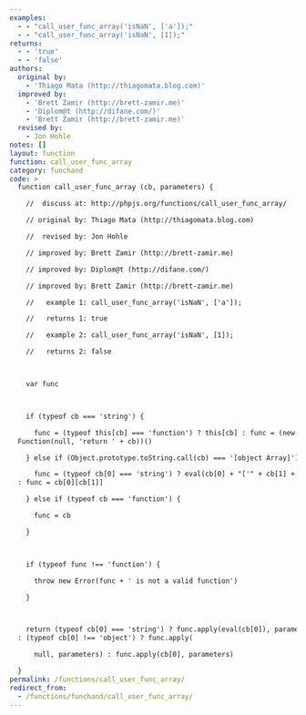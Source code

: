 ```yaml
---
examples:
  - - "call_user_func_array('isNaN', ['a']);"
  - - "call_user_func_array('isNaN', [1]);"
returns:
  - - 'true'
  - - 'false'
authors:
  original by:
    - 'Thiago Mata (http://thiagomata.blog.com)'
  improved by:
    - 'Brett Zamir (http://brett-zamir.me)'
    - 'Diplom@t (http://difane.com/)'
    - 'Brett Zamir (http://brett-zamir.me)'
  revised by:
    - Jon Hohle
notes: []
layout: function
function: call_user_func_array
category: funchand
code: >
  function call_user_func_array (cb, parameters) {

    //  discuss at: http://phpjs.org/functions/call_user_func_array/

    // original by: Thiago Mata (http://thiagomata.blog.com)

    //  revised by: Jon Hohle

    // improved by: Brett Zamir (http://brett-zamir.me)

    // improved by: Diplom@t (http://difane.com/)

    // improved by: Brett Zamir (http://brett-zamir.me)

    //   example 1: call_user_func_array('isNaN', ['a']);

    //   returns 1: true

    //   example 2: call_user_func_array('isNaN', [1]);

    //   returns 2: false



    var func



    if (typeof cb === 'string') {

      func = (typeof this[cb] === 'function') ? this[cb] : func = (new
  Function(null, 'return ' + cb))()

    } else if (Object.prototype.toString.call(cb) === '[object Array]') {

      func = (typeof cb[0] === 'string') ? eval(cb[0] + "['" + cb[1] + "']")
  : func = cb[0][cb[1]]

    } else if (typeof cb === 'function') {

      func = cb

    }



    if (typeof func !== 'function') {

      throw new Error(func + ' is not a valid function')

    }



    return (typeof cb[0] === 'string') ? func.apply(eval(cb[0]), parameters)
  : (typeof cb[0] !== 'object') ? func.apply(

      null, parameters) : func.apply(cb[0], parameters)

  }
permalink: /functions/call_user_func_array/
redirect_from:
  - /functions/funchand/call_user_func_array/
---
```


<!-- WARNING! This file is auto generated by `npm run web:inject`, do not edit by hand -->
